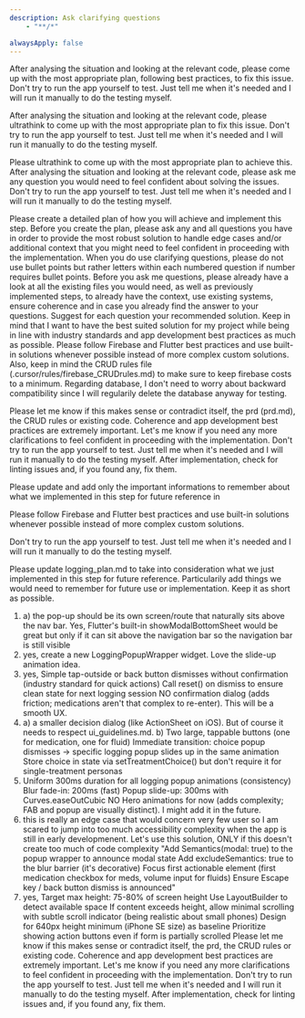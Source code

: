 ```yaml
---
description: Ask clarifying questions
    - "**/*"

alwaysApply: false
---
```

After analysing the situation and looking at the relevant code, please come up with the most appropriate plan, following best practices, to fix this issue. Don't try to run the app yourself to test. Just tell me when it's needed and I will run it manually to do the testing myself.

After analysing the situation and looking at the relevant code, please ultrathink to come up with the most appropriate plan to fix this issue. Don't try to run the app yourself to test. Just tell me when it's needed and I will run it manually to do the testing myself.

Please ultrathink to come up with the most appropriate plan to achieve this. After analysing the situation and looking at the relevant code, please ask me any question you would need to feel confident about solving the issues. Don't try to run the app yourself to test. Just tell me when it's needed and I will run it manually to do the testing myself.

Please create a detailed plan of how you will achieve and implement this step.
Before you create the plan, please ask any and all questions you have in order to provide the most robust solution to handle edge cases and/or additional context that you might need to feel confident in proceeding with the implementation. When you do use clarifying questions, please do not use bullet points but rather letters within each numbered question if number requires bullet points. Before you ask me questions, please already have a look at all the existing files you would need, as well as previously implemented steps, to already have the context, use existing systems, ensure coherence and in case you already find the answer to your questions. Suggest for each question your recommended solution. Keep in mind that I want to have the best suited solution for my project while being in line with industry standards and app development best practices as much as possible. Please follow Firebase and Flutter best practices and use built-in solutions whenever possible instead of more complex custom solutions. Also, keep in mind the CRUD rules file (.cursor/rules/firebase_CRUDrules.md) to make sure to keep firebase costs to a minimum. Regarding database, I don't need to worry about backward compatibility since I will regularily delete the database anyway for testing.

Please let me know if this makes sense or contradict itself, the prd (prd.md), the CRUD rules or existing code. Coherence and app development best practices are extremely important. Let's me know if you need any more clarifications to feel confident in proceeding with the implementation. Don't try to run the app yourself to test. Just tell me when it's needed and I will run it manually to do the testing myself. After implementation, check for linting issues and, if you found any, fix them.

Please update and add only the important informations to remember about what we implemented in this step for future reference in 

Please follow Firebase and Flutter best practices and use built-in solutions whenever possible instead of more complex custom solutions.

Don't try to run the app yourself to test. Just tell me when it's needed and I will run it manually to do the testing myself.

Please update logging_plan.md to take into consideration what we just implemented in this step for future reference. Particularily add things we would need to remember for future use or implementation. Keep it as short as possible.


1. a) the pop-up should be its own screen/route that naturally sits above the nav bar. Yes, Flutter's built-in showModalBottomSheet would be great but only if it can sit above the navigation bar so the navigation bar is still visible
2. yes, create a new LoggingPopupWrapper widget. Love the slide-up animation idea.
3. yes, Simple tap-outside or back button dismisses without confirmation (industry standard for quick actions)
Call reset() on dismiss to ensure clean state for next logging session
NO confirmation dialog (adds friction; medications aren't that complex to re-enter). This will be a smooth UX.
4. a) a smaller decision dialog (like ActionSheet on iOS). But of course it needs to respect ui_guidelines.md. b) Two large, tappable buttons (one for medication, one for fluid)
Immediate transition: choice popup dismisses → specific logging popup slides up in the same animation
Store choice in state via setTreatmentChoice() but don't require it for single-treatment personas
5. Uniform 300ms duration for all logging popup animations (consistency)
Blur fade-in: 200ms (fast)
Popup slide-up: 300ms with Curves.easeOutCubic
NO Hero animations for now (adds complexity; FAB and popup are visually distinct). I might add it in the future.
6. this is really an edge case that would concern very few user so I am scared to jump into too much accessibility complexity when the app is still in early developmenent. Let's use this solution, ONLY if this doesn't create too much of code complexity "Add Semantics(modal: true) to the popup wrapper to announce modal state
Add excludeSemantics: true to the blur barrier (it's decorative)
Focus first actionable element (first medication checkbox for meds, volume input for fluids)
Ensure Escape key / back button dismiss is announced"
7. yes, Target max height: 75-80% of screen height
Use LayoutBuilder to detect available space
If content exceeds height, allow minimal scrolling with subtle scroll indicator (being realistic about small phones)
Design for 640px height minimum (iPhone SE size) as baseline
Prioritize showing action buttons even if form is partially scrolled
Please let me know if this makes sense or contradict itself, the prd, the CRUD rules or existing code. Coherence and app development best practices are extremely important. Let's me know if you need any more clarifications to feel confident in proceeding with the implementation. Don't try to run the app yourself to test. Just tell me when it's needed and I will run it manually to do the testing myself. After implementation, check for linting issues and, if you found any, fix them.